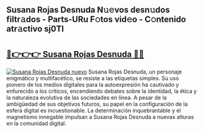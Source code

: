 ## Susana Rojas Desnuda N𝚞𝚎vos desn𝚞dos filtr𝚊dos - Parts-URu F𝚘tos vid𝚎o - C𝚘ntenido atr𝚊ctivo sj0TI

# <h2><a href="http://mbc5uv4.tromn.icu/?c=Susana+Rojas+Desnuda">🔗👉👉👉 Susana Rojas Desnuda 🔗🔗</a></h2>

[![Susana Rojas Desnuda nuevo](https://i.imgur.com/pEAQMta.gif)](http://mbc5uv4.tromn.icu/?c=Susana+Rojas+Desnuda)
Susana Rojas Desnuda, un personaje enigmático y multifacético, se resiste a las etiquetas simples. Su uso pionero de los medios digitales para la autoexpresión ha cautivado y enfurecido a los críticos, encendiendo debates sobre la identidad, la ética y la naturaleza evolutiva de las sociedades en línea. A pesar de la ambigüedad de sus objetivos futuros, su papel en la configuración de la esfera digital es incuestionable. La determinación inquebrantable y el magnetismo innegable impulsan a Susana Rojas Desnuda a nuevas alturas en la comunidad digital.
